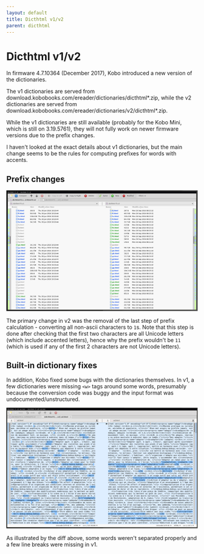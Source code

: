 ```yaml
---
layout: default
title: Dicthtml v1/v2
parent: dicthtml
---
```


# Dicthtml v1/v2
In firmware 4.7.10364 (December 2017), Kobo introduced a new version of the dictionaries.

The v1 dictionaries are served from download.kobobooks.com/ereader/dictionaries/dicthtml\*.zip, while the v2 dictionaries are served from download.kobobooks.com/ereader/dictionaries/v2/dicthtml\*.zip.

While the v1 dictionaries are still available (probably for the Kobo Mini, which is still on 3.19.5761), they will not fully work on newer firmware versions due to the prefix changes.

I haven't looked at the exact details about v1 dictionaries, but the main change seems to be the rules for computing prefixes for words with accents.

## Prefix changes

![](v1v2-1.png)

The primary change in v2 was the removal of the last step of prefix calculation - converting all non-ascii characters to `1`s. Note that this step is done after checking that the first two characters are all Unicode letters (which include accented letters), hence why the prefix wouldn't be `11` (which is used if any of the first 2 characters are not Unicode letters).

## Built-in dictionary fixes

In addition, Kobo fixed some bugs with the dictionaries themselves. In v1, a few dictionaries were missing `<w>` tags around some words, presumably because the conversion code was buggy and the input format was undocumented/unstructured.

![](v1v2-2.png)

As illustrated by the diff above, some words weren't separated properly and a few line breaks were missing in v1.